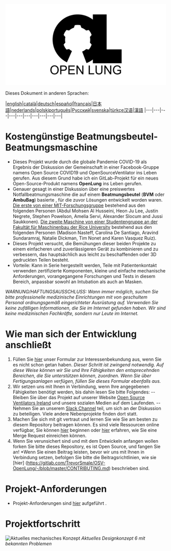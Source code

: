 ![Logo](images/OL_BANNER.png)

Dieses Dokument in anderen Sprachen:

|[english](README.md)|[català](README-ca.md)|[deutsch](README-de.md)|[español](README-es.md)|[français](README-fr.md)|[日本語](README-ja.md)|[nederlands](README-nl.md)|[polski](README-pl.md)[português](README-pt_BR.md)|[Русский](README-ru.md)|[svenska](README-sv.md)|[türkçe](README-tr.md)[汉语](README-zh-Hans.md)|[漢語](README-zh-Hant.md)
|---|---|---|---|---|---|---|---|---|---|

# Kostengünstige Beatmungsbeutel-Beatmungsmaschine

- Dieses Projekt wurde durch die globale Pandemie COVID-19 als Ergebnis der Diskussion der Gemeinschaft in einer Facebook-Gruppe namens Open Source COVID19 und OpenSourceVentilator ins Leben gerufen. Aus diesem Grund habe ich ein GitLab-Projekt für ein neues Open-Source-Produkt namens **OpenLung** ins Leben gerufen.
- Genauer gesagt in einer Diskussion über eine preiswertes Notfallbeatmungsmaschine die auf einem **Beatmungsbeutel** (**BVM** oder **AmbuBag**) basierte , für die zuvor Lösungen entwickelt worden waren. [Die erste von einer MIT-Forschungsgruppe](https://web.mit.edu/2.75/projects/DMD_2010_Al_Husseini.pdf) bestehend aus den folgenden Personen (Abdul Mohsen Al Husseini, Heon Ju Lee, Justin Negrete, Stephen Powelson, Amelia Servi, Alexander Slocum and Jussi Saukkonen). [Die zweite Maschine von einer Studentengruppe an der Fakultät für Maschinenbau der Rice University](http://oedk.rice.edu/Sys/PublicProfile/47585242/1063096) bestehend aus den folgenden Personen (Madison Nasteff, Carolina De Santiago, Aravind Sundaramraj, Natalie Dickman, Tim Nonet and Karen Vasquez Ruiz).
- Dieses Projekt versucht, die Bemühungen dieser beiden Projekte zu einem einfacheren und zuverlässigeren Gerät zu kombinieren und zu verbessern, das hauptsächlich aus leicht zu beschaffenden oder 3D gedruckten Teilen besteht.
- Vorteile: Kann in Serie hergestellt werden, Teile mit Patientenkontakt verwenden zertifizierte Komponenten, kleine und einfache mechanische Anforderungen, vorangegangene Forschungen und Tests in diesem Bereich, anpassbar sowohl an Intubation als auch an Masken.

*WARNUNG/HAFTUNGSAUSSCHLUSS: Wann immer möglich, suchen Sie bitte professionelle medizinische Einrichtungen mit von geschultem Personal ordnungsgemäß eingerichteter Ausrüstung auf. Verwenden Sie keine zufälligen Informationen, die Sie im Internet gefunden haben. Wir sind keine medizinischen Fachkräfte, sondern nur Leute im Internet.*

# Wie man sich der Entwicklung anschließt
1. Füllen Sie [hier](https://opensourceventilator.ie/register) unser Formular zur Interessenbekundung aus, wenn Sie es nicht schon getan haben.
*Dieser Schritt ist zwingend notwendig. Auf diese Weise können wir Sie und Ihre Fähigkeiten den entsprecehnden Bereichen, die Sie unterstützen können, zuordnen. Wenn Sie über Fertigungsanlagen verfügen, füllen Sie dieses Formular ebenfalls aus.*
2. Wir setzen uns mit Ihnen in Verbindung, wenn Ihre angegebenen Fähigkeiten benötigt werden, bis dahin lesen Sie bitte Folgendes:
-- Bleiben Sie über das Projekt auf unserer Website [Open Source Ventilators Ireland](https://opensourceventilator.ie/) und unsere sozialen Medien auf dem Laufenden.
-- Nehmen Sie an unserem [Slack Channel](https://join.slack.com/t/osventilator/shared_invite/zt-cst4dhk7-BFNMz_vyBPthjlBFYV1yWA) teil, um sich an der Diskussion zu beteiligen. Viele andere Nebenprojekte finden dort statt.
3. Machen Sie sich mit git vertraut und lernen Sie wie Sie am besten zu diesem Repository beitragen können. Es sind viele Ressourcen online verfügbar, Sie können [hier](https://www.youtube.com/watch?v=enMumwvLAug) beginnen oder [hier](https://docs.gitlab.com/ee/user/project/merge_requests/creating_merge_requests.html) erfahren, wie Sie eine Merge Request einreichen können.
4. Wenn Sie verunsichert sind und mit dem Entwickeln anfangen wollen forken Sie bitte dieses Repository, es ist Open Source, und fangen Sie an!
*Wenn Sie einen Beitrag leisten, bevor wir uns mit Ihnen in Verbindung setzen, befolgen Sie bitte die Beitragsrichtlinien, wie sie [hier] (https://gitlab.com/TrevorSmale/OSV-OpenLung/-/blob/master/CONTRIBUTING.md) beschrieben sind.

# Projekt-Anforderungen
- Projekt-Anforderungen sind [hier](requirements/design-requirements.md) aufgeführt .

# Projektfortschritt
![Aktuelles mechanisches Konzept](images/CONCEPT_6_MECH.png)
*Aktuelles Designkonzept 6 mit bekannten Problemen*
